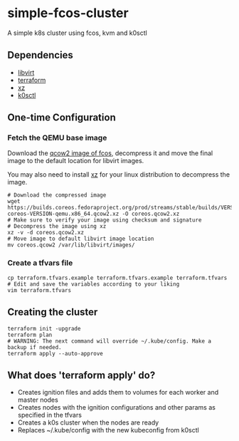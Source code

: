 # simple-fcos-cluster
A simple k8s cluster using fcos, kvm and k0sctl

## Dependencies

- [libvirt](https://en.wikipedia.org/wiki/Libvirt)
- [terraform](https://www.terraform.io/)
- [xz](https://en.wikipedia.org/wiki/XZ_Utils)
- [k0sctl](https://github.com/k0sproject/k0sctl)

## One-time Configuration

### Fetch the QEMU base image

Download the [qcow2 image of fcos](https://getfedora.org/en/coreos/download?tab=metal_virtualized&stream=stable&arch=x86_64), decompress it and move the final image to the default location for libvirt images.

You may also need to install [xz](https://en.wikipedia.org/wiki/XZ_Utils) for your linux distribution to decompress the image.

```
# Download the compressed image
wget https://builds.coreos.fedoraproject.org/prod/streams/stable/builds/VERSION/x86_64/fedora-coreos-VERSION-qemu.x86_64.qcow2.xz -O coreos.qcow2.xz
# Make sure to verify your image using checksum and signature
# Decompress the image using xz
xz -v -d coreos.qcow2.xz
# Move image to default libvirt image location
mv coreos.qcow2 /var/lib/libvirt/images/
```

### Create a tfvars file

```
cp terraform.tfvars.example terraform.tfvars.example terraform.tfvars
# Edit and save the variables according to your liking
vim terraform.tfvars
```

## Creating the cluster

```
terraform init -upgrade
terraform plan
# WARNING: The next command will override ~/.kube/config. Make a backup if needed.
terraform apply --auto-approve
```

## What does 'terraform apply' do?

- Creates ignition files and adds them to volumes for each worker and master nodes
- Creates nodes with the ignition configurations and other params as specified in the tfvars
- Creates a k0s cluster when the nodes are ready
- Replaces ~/.kube/config with the new kubeconfig from k0sctl